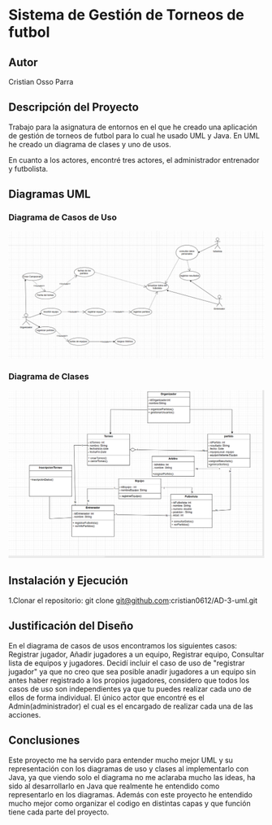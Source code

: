 # Sistema de Gestión de Torneos de futbol

## Autor

Cristian Osso Parra

## Descripción del Proyecto

Trabajo para la asignatura de entornos en el que he creado una aplicación de gestión de torneos de futbol para lo cual he usado UML y Java. En UML he creado un diagrama de clases y uno de usos.

En cuanto a los actores, encontré tres actores, el administrador entrenador y futbolista.

## Diagramas UML

### Diagrama de Casos de Uso

<img src="diagrams/digrama-casos-usos.png">

### Diagrama de Clases

<img src="diagrams/diagrama-clases.png">

## Instalación y Ejecución

1.Clonar el repositorio: git clone git@github.com:cristian0612/AD-3-uml.git

## Justificación del Diseño

En el diagrama de casos de usos encontramos los siguientes casos: Registrar jugador, Añadir jugadores a un equipo, Registrar equipo, Consultar lista de equipos y jugadores. Decidí incluir el caso de uso de "registrar jugador" ya que no creo que sea posible anadir jugadores a un equipo sin antes haber registrado a los propios jugadores, considero que todos los casos de uso son independientes ya que tu puedes realizar cada uno de ellos de forma individual. El único actor que encontré es el Admin(administrador) el cual es el encargado de realizar cada una de las acciones.

## Conclusiones

Este proyecto me ha servido para entender mucho mejor UML y su representación con los diagramas de uso y clases al implementarlo con Java, ya que viendo solo el diagrama no me aclaraba mucho las ideas, ha sido al desarrollarlo en Java que realmente he entendido como representarlo en los diagramas. Además con este proyecto he entendido mucho mejor como organizar el codigo en distintas capas y que función tiene cada parte del proyecto.
